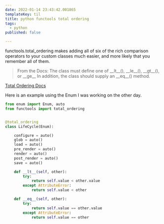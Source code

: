 ```yaml
---
date: 2022-01-14 23:43:42.001865
templateKey: til
title: python functools total ordering
tags:
  - python
published: false

---
```


functools.total_ordering makes adding all of six of the rich comparison
operators to your custom classes much easier, and more likely that you
remember all of them.

> From the Docs: The class must define one of \_\_lt\_\_(), \_\_le\_\_(),
> \_\_gt\_\_(), or \_\_ge\_\_ In addition, the class should supply an
> \_\_eq\_\_() method.

[Total Ordering Docs](https://docs.python.org/3/library/functools.html#functools.total_ordering)

Here is an example using the Enum I was working on the other day.

``` python
from enum import Enum, auto
from functools import total_ordering


@total_ordering
class LifeCycle(Enum):

    configure = auto()
    glob = auto()
    load = auto()
    pre_render = auto()
    render = auto()
    post_render = auto()
    save = auto()

    def __lt__(self, other):
        try:
            return self.value < other.value
        except AttributeError:
            return self.value < other

    def __eq__(self, other):
        try:
            return self.value == other.value
        except AttributeError:
            return self.value == other

```
